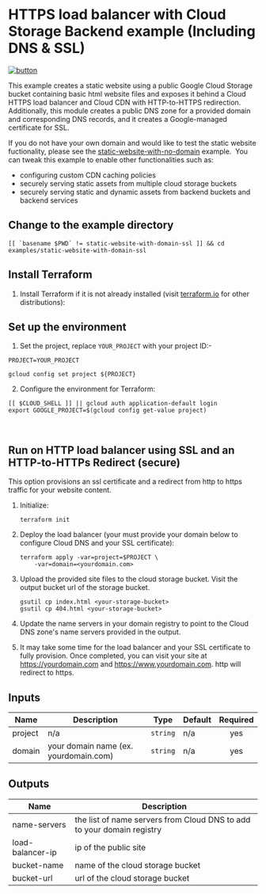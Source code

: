 # HTTPS load balancer with Cloud Storage Backend example (Including DNS & SSL)

[![button](http://gstatic.com/cloudssh/images/open-btn.png)](https://console.cloud.google.com/cloudshell/open?git_repo=https://github.com/wapfel/terraform-google-lb-http&working_dir=examples/static-website-with-domain-ssl&page=shell&tutorial=README.md)

This example creates a static website using a public Google Cloud Storage bucket containing basic html website files and exposes it behind a Cloud HTTPS load balancer and Cloud CDN with HTTP-to-HTTPS redirection. Additionally, this module creates a public DNS zone for a provided domain and corresponding DNS records, and it creates a Google-managed certificate for SSL.

If you do not have your own domain and would like to test the static website fuctionality, please see the [static-website-with-no-domain](https://github.com/wapfel/terraform-google-lb-http/tree/master/examples/static-website-with-no-domain) example.
​
You can tweak this example to enable other functionalities such as:
​
- configuring custom CDN caching policies
- securely serving static assets from multiple cloud storage buckets
- securely serving static and dynamic assets from backend buckets and backend services
​
## Change to the example directory

```
[[ `basename $PWD` != static-website-with-domain-ssl ]] && cd examples/static-website-with-domain-ssl
```

## Install Terraform

1. Install Terraform if it is not already installed (visit [terraform.io](https://terraform.io) for other distributions):

## Set up the environment

1. Set the project, replace `YOUR_PROJECT` with your project ID:-

```
PROJECT=YOUR_PROJECT
```

```
gcloud config set project ${PROJECT}
```

2. Configure the environment for Terraform:

```
[[ $CLOUD_SHELL ]] || gcloud auth application-default login
export GOOGLE_PROJECT=$(gcloud config get-value project)
```
​
## Run on HTTP load balancer using SSL and an HTTP-to-HTTPs Redirect (secure)

This option provisions an ssl certificate and a redirect from http to https traffic for your website content.

1. Initialize:

    ```
    terraform init
    ```

2. Deploy the load balancer (your must provide your domain below to configure Cloud DNS and your SSL certificate):

    ```
    terraform apply -var=project=$PROJECT \
        -var=domain=<yourdomain.com>

    ```

3. Upload the provided site files to the cloud storage bucket. Visit the output bucket url of the storage bucket.

    ```
    gsutil cp index.html <your-storage-bucket>
    gsutil cp 404.html <your-storage-bucket>
    ```

5. Update the name servers in your domain registry to point to the Cloud DNS zone's name servers provided in the output.

5. It may take some time for the load balancer and your SSL certificate to fully provision. Once completed, you can visit your site at https://yourdomain.com and https://www.yourdomain.com. http will redirect to https.

<!-- BEGINNING OF PRE-COMMIT-TERRAFORM DOCS HOOK -->
## Inputs

| Name | Description | Type | Default | Required |
|------|-------------|------|---------|:--------:|
| project | n/a | `string` | n/a | yes |
| domain | your domain name (ex. yourdomain.com)| `string` | n/a | yes |

## Outputs

| Name | Description |
|------|-------------|
| name-servers | the list of name servers from Cloud DNS to add to your domain registry |
| load-balancer-ip | ip of the public site |
| bucket-name | name of the cloud storage bucket |
| bucket-url | url of the cloud storage bucket |

<!-- END OF PRE-COMMIT-TERRAFORM DOCS HOOK -->
​